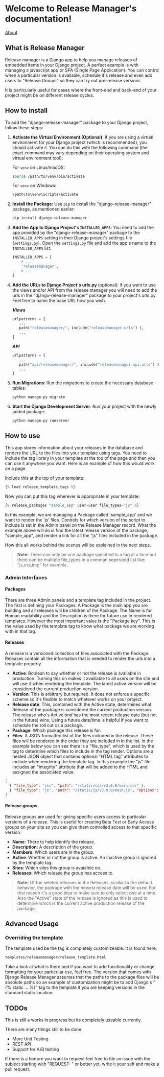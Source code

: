 # Welcome to Release Manager's documentation!

[About](modules/about.md)

## What is Release Manager

Release manager is a Django app to help you manage releases of embedded items in your Django project. A perfect example is with managing a javascript app or SPA (Single Page Application). You can control when a particular version is available, schedule it's release and even add users to "Release Groups" so they can try out pre-release versions.

It is particularly useful for cases where the front-end and back-end of your project might be on different release cycles.

## How to install

To add the "django-release-manager" package to your Django project, follow these steps:

1. **Activate the Virtual Environment (Optional)**: If you are using a virtual environment for your Django project (which is recommended), you should activate it. You can do this with the following command (the exact command may vary depending on their operating system and virtual environment tool):

   For `venv` on Linux/macOS:

   ```bash
   source /path/to/venv/bin/activate
   ```

   For `venv` on Windows:

   ```bash
   \path\to\venv\Scripts\activate
   ```

2. **Install the Package**: Use `pip` to install the "django-release-manager" package, as mentioned earlier:

   ```bash
   pip install django-release-manager
   ```

3. **Add the App to Django Project's `INSTALLED_APPS`**: You need to add the app provided by the "django-release-manager" package to the `INSTALLED_APPS` setting in their Django project's settings file (`settings.py`). Open the `settings.py` file and add the app's name to the `INSTALLED_APPS` list:

   ```python
   INSTALLED_APPS = [
       # ...
       'releasemanager',
       # ...
   ]
   ```

4. **Add the URLs to Django Project's urls.py** (optional): If you want to use the views and/or API from the release manager you will need to add the urls in the "django-release-manager" package to your project's urls.py. Feel free to name the base URL how you wish.

   **_Views_**

   ```python
   urlpatterns = [
      ...
      path("releasemanager/", include("releasemanager.urls") ),
      ...
   ]
   ```

   **_API_**

   ```python
   urlpatterns = [
      ...
      path("api/releasemanager/", include("releasemanager.api.urls") ),
      ...
   ]
   ```

5. **Run Migrations**: Run the migrations to create the necessary database tables:

   ```bash
   python manage.py migrate
   ```

6. **Start the Django Development Server**: Run your project with the newly added package:

   ```bash
   python manage.py runserver
   ```

## How to use

This app stores information about your releases in the database and renders the URL to the files into your template using tags. You need to include the tag library in your template at the top of the page and then you can use it anywhere you want. Here is an example of how this would work on a page.

Include this at the top of your template:

```python
{% load release_template_tags %}
```

Now you can put this tag wherever is appropriate in your template:

```python
{% release_packages "sample_app" user=user file_types="js" %}
```

In this example, we are managing a Package called 'sample_app' and we want to render the 'js' files. Controls for which version of the script to include is set in the Admin panel on the Release Manager record. What the example above will do is find the latest release version of the package, "sample_app", and render a link for all the "js" files included in the package.

How this all works behind the scenes will be explained in the next steps.

> **Note:** There can only be one package specified in a tag at a time but there can be multiple file_types in a comman seperated list like: "js,css,img" for example.

### Admin Interfaces

#### Packages

There are three Admin panels and a template tag included in the project. The first is defining your Packages. A Package is the main app you are building and all releases will be children of the Package. The Name is for Human readability and the Description is there for future use in rendered templates. However the most important value is the "Package key". This is the value used by the template tag to know what package we are working with in that tag.

#### Releases

A release is a versioned collection of files associated with the Package. Releases contain all the information that is needed to render the urls into a template properly.

- **Active**: Boolean to say whether or not the release is available in production. Turning this on makes it availiable to all users on the site and will use it when rendering the template. The latest active version will be considered the current production version.
- **Version**: This is arbitrary but required. It does not enforce a specific scheme so it's flexible to match whatever works on your project.
- **Release date**: This, combined with the Active state, determines what Release of the package is considered the current production version. The release who's Active _and_ has the most recent release date (but not in the future) wins. Using a future date/time is helpful if you want to schedule the roll out os a package.
- **Package**: Which package this release is for.
- **Files**: A JSON formatted list of the files included in the release. These files will be rendered in the order they are included in in the list. In the example below you can see there is a "file_type", which is used by the tag to determine which files to include in the tag render. Options are a nested JSON object that contains optional "HTML tag" attributes to include when rendering the template tag. In this example the "js" file includes an "integrity" attribute that will be added to the HTML and assigned the associated value.

```json
[
  { "file_type": "css", "path": "/static/css/v3.0.0/main.css" },
  { "file_type": "js", "path": "/static/js/v3.0.0/main.js", "options": { "integrity": "futureisbright!" } }
]
```

#### Release groups

Release groups are used for giving specific users access to particular versions of a release. This is useful for creating Beta Test or Early Access groups on your site so you can give them controlled access to that specific version.

- **Name**: There to help identify the release.
- **Description**: A description of the group.
- **Members**: Which users are in the group.
- **Active**: Whether or not the group is active. An inactive group is ignored by the template tag.
- **Sites**: Which sites this group is avaialble on.
- **Releases**: Which release the group has access to.

> **Note:** Of the seleted releases in the Releases, similar to the default behavior, the package with the newest release date will be used. For that reason it's a good idea to make sure to only select one at a time. Also the "Active" state of the release is ignored as this is used to determine which is the current active production release of the package.

## Advanced Usage

### Overriding the template

The template used be the tag is completely customizeable. It is found here:

```bash
templates/releasemanager/release_template.html
```

Take a look at what is there and if you want to add functionality or change formatting for your particular use, feel free. The version that comes with Django Release Manager assumes that the paths to the package files will be absolute paths so an example of customization might be to add Django's "{% static ... %}" tag to the template if you are keeping versions in the standard static location.

## TODOs

This is still a works in progress but its completely useable currently.

There are many things still to be done.

- More Unit Testing
- REST API
- Support for A/B testing

If there is a feature you want to request feel free to file an issue with the subject starting with "REQUEST: " or better yet, write it your self and make a pull request.
